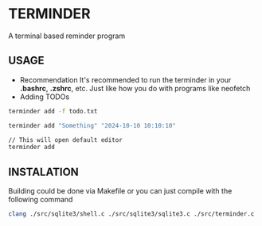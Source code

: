 # TERMINDER
A terminal based reminder program 

## USAGE
- Recommendation
It's recommended to run the terminder in your **.bashrc**, **.zshrc**, etc. Just like how you do with programs like neofetch
- Adding TODOs
```sh 
terminder add -f todo.txt 
```
```sh 
terminder add "Something" "2024-10-10 10:10:10"
```
```sh 
// This will open default editor
terminder add 
```

## INSTALATION
Building could be done via Makefile or you can just compile with the following command
```sh
clang ./src/sqlite3/shell.c ./src/sqlite3/sqlite3.c ./src/terminder.c
```
